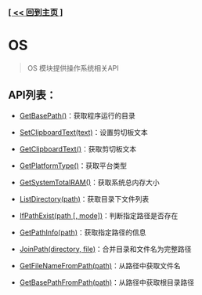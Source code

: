 ### [[ << 回到主页 ]](../../README.md)

# OS

> OS 模块提供操作系统相关API

## API列表：

+ [GetBasePath()](_GetBasePath_.md)：获取程序运行的目录

+ [SetClipboardText(text)](_SetClipboardText_.md)：设置剪切板文本

+ [GetClipboardText()](_GetClipboardText_.md)：获取剪切板文本

+ [GetPlatformType()](_GetPlatformType_.md)：获取平台类型

+ [GetSystemTotalRAM()](_GetSystemTotalRAM_.md)：获取系统总内存大小

+ [ListDirectory(path)](_ListDirectory_.md)：获取目录下文件列表

+ [IfPathExist(path [, mode])](_IfPathExist_.md)：判断指定路径是否存在

+ [GetPathInfo(path)](_GetPathInfo_.md)：获取指定路径的信息

+ [JoinPath(directory, file)](_JoinPath_.md)：合并目录和文件名为完整路径

+ [GetFileNameFromPath(path)](_GetFileNameFromPath_.md)：从路径中获取文件名

+ [GetBasePathFromPath(path)](_GetBasePathFromPath_.md)：从路径中获取根目录路径